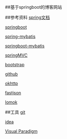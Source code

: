 ##基于springboot的博客网站

##参考资料
[spring文档](https://spring.io/guides)

[springboot](https://docs.spring.io/spring-boot/docs/2.0.0.RC1/reference/htmlsingle/#boot-features-embedded-database-support)

[spring-mybatis](http://www.mybatis.org/spring/zh/index.html)

[springboot-mybatis](http://www.mybatis.org/spring-boot-starter/mybatis-spring-boot-autoconfigure/)

[springMVC](https://spring.io/guides/gs/serving-web-content/)

[bootstrap](https://v3.bootcss.com/getting-started/)

[github](https://developer.github.com/apps/building-oauth-apps/)

[okhttp](https://square.github.io/okhttp/interceptors/)

[fastjson](https://www.w3cschool.cn/fastjson/fastjson-quickstart.html)

[lomok](https://www.projectlombok.org/)

##工具
[git](https://www.liaoxuefeng.com/wiki/896043488029600)

[idea](https://www.cnblogs.com/anyehome/p/8982348.html)

[Visual Paradigm](https://www.visual-paradigm.com/cn/download/community.jsp)





